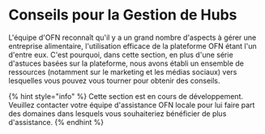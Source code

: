 # Conseils pour la Gestion de Hubs

L'équipe d'OFN reconnaît qu'il y a un grand nombre d'aspects à gérer une entreprise alimentaire, l'utilisation efficace de la plateforme OFN étant l'un d'entre eux. C'est pourquoi, dans cette section, en plus d'une série d'astuces basées sur la plateforme, nous avons établi un ensemble de ressources \(notamment sur le marketing et les médias sociaux\) vers lesquelles vous pouvez vous tourner pour obtenir des conseils.

{% hint style="info" %}
Cette section est en cours de développement. Veuillez contacter votre équipe d'assistance OFN locale pour lui faire part des domaines dans lesquels vous souhaiteriez bénéficier de plus d'assistance.
{% endhint %}





